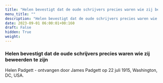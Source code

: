 ```yaml
---
title: "Helen bevestigt dat de oude schrijvers precies waren wie zij beweerden te zijn"
menu_title: ""
description: "Helen bevestigt dat de oude schrijvers precies waren wie zij beweerden te zijn"
date: 2023-09-01 06:00:01+00:160
draft: False
hidden: True
weight:
---
```

### Helen bevestigt dat de oude schrijvers precies waren wie zij beweerden te zijn

Helen Padgett - ontvangen door James Padgett op 22 juli 1915, Washington, DC, USA.
